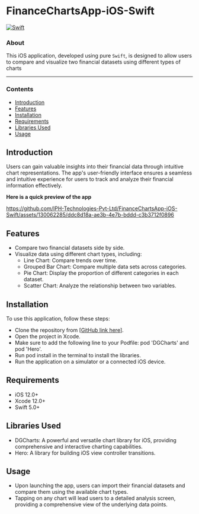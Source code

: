 # FinanceChartsApp-iOS-Swift
[![Swift](https://img.shields.io/badge/swift-%2320232a.svg?style=for-the-badge&logo=swift&logoColor=%23F05138)](https://swift.org/)

### About
This iOS application, developed using pure `Swift`, is designed to allow users to compare and visualize two financial datasets using different types of charts
___

### Contents

- [Introduction](#introduction)
- [Features](#features)
- [Installation](#installation)
- [Requirements](#requirements)
- [Libraries Used](#libraries-used)
- [Usage](#usage)

## Introduction
Users can gain valuable insights into their financial data through intuitive chart representations. The app's user-friendly interface ensures a seamless and intuitive experience for users to track and analyze their financial information effectively.



__Here is a quick preview of the app__ <br />

https://github.com/IPH-Technologies-Pvt-Ltd/FinanceChartsApp-iOS-Swift/assets/130062285/ddc8d18a-ae3b-4e7b-bddd-c3b3712f0896



## Features
- Compare two financial datasets side by side.
- Visualize data using different chart types, including:
  - Line Chart: Compare trends over time.
  - Grouped Bar Chart: Compare multiple data sets across categories.
  - Pie Chart: Display the proportion of different categories in each dataset.
  - Scatter Chart: Analyze the relationship between two variables.

## Installation
To use this application, follow these steps:

- Clone the repository from [[GitHub link here](https://github.com/IPH-Technologies-Pvt-Ltd/FinanceChartsApp-iOS-Swift.git)].
- Open the project in Xcode.
- Make sure to add the following line to your Podfile: pod 'DGCharts' and pod 'Hero'.
- Run pod install in the terminal to install the libraries.
- Run the application on a simulator or a connected iOS device.

## Requirements
- iOS 12.0+
- Xcode 12.0+
- Swift 5.0+

## Libraries Used
- DGCharts: A powerful and versatile chart library for iOS, providing comprehensive and interactive charting capabilities.
- Hero: A library for building iOS view controller transitions.

## Usage

- Upon launching the app, users can import their financial datasets and compare them using the available chart types. 
- Tapping on any chart will lead users to a detailed analysis screen, providing a comprehensive view of the underlying data points.




